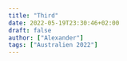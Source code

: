 ```yaml
---
title: "Third"
date: 2022-05-19T23:30:46+02:00
draft: false
author: ["Alexander"]
tags: ["Australien 2022"]
---
```

